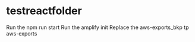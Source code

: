 # testreactfolder
Run the npm run start
Run the amplify init 
Replace the aws-exports_bkp tp aws-exports 
